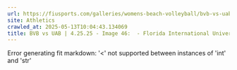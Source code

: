```yaml
---
url: https://fiusports.com/galleries/womens-beach-volleyball/bvb-vs-uab-4-25-25/image-46/357/62845
site: Athletics
crawled_at: 2025-05-13T10:04:43.134069
title: BVB vs UAB | 4.25.25 - Image 46:  - Florida International University
---
```


Error generating fit markdown: '<' not supported between instances of 'int' and 'str'